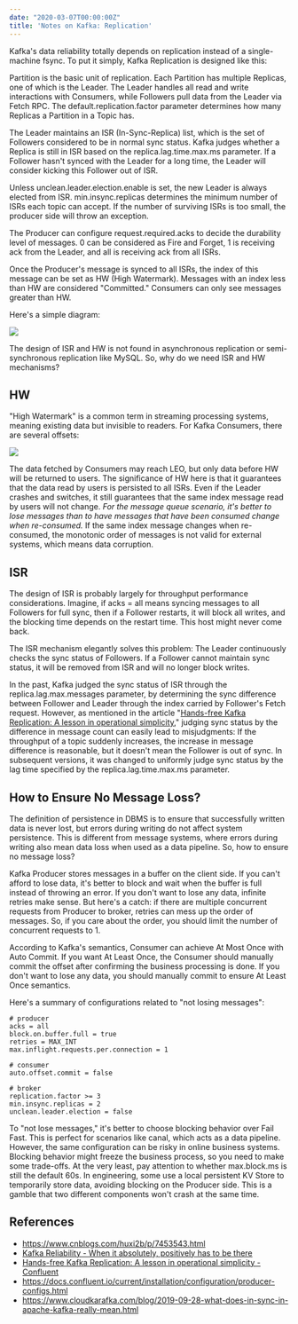 ```yaml
---
date: "2020-03-07T00:00:00Z"
title: 'Notes on Kafka: Replication'
---
```


Kafka's data reliability totally depends on replication instead of a single-machine fsync. To put it simply, Kafka Replication is designed like this:

Partition is the basic unit of replication. Each Partition has multiple Replicas, one of which is the Leader. The Leader handles all read and write interactions with Consumers, while Followers pull data from the Leader via Fetch RPC. The default.replication.factor parameter determines how many Replicas a Partition in a Topic has.

The Leader maintains an ISR (In-Sync-Replica) list, which is the set of Followers considered to be in normal sync status. Kafka judges whether a Replica is still in ISR based on the replica.lag.time.max.ms parameter. If a Follower hasn't synced with the Leader for a long time, the Leader will consider kicking this Follower out of ISR.

Unless unclean.leader.election.enable is set, the new Leader is always elected from ISR. min.insync.replicas determines the minimum number of ISRs each topic can accept. If the number of surviving ISRs is too small, the producer side will throw an exception.

The Producer can configure request.required.acks to decide the durability level of messages. 0 can be considered as Fire and Forget, 1 is receiving ack from the Leader, and all is receiving ack from all ISRs.

Once the Producer's message is synced to all ISRs, the index of this message can be set as HW (High Watermark). Messages with an index less than HW are considered "Committed." Consumers can only see messages greater than HW.

Here's a simple diagram:

![](/images/kafka-01-replication.png)

The design of ISR and HW is not found in asynchronous replication or semi-synchronous replication like MySQL. So, why do we need ISR and HW mechanisms?

## HW

"High Watermark" is a common term in streaming processing systems, meaning existing data but invisible to readers. For Kafka Consumers, there are several offsets:

![](/images/consumer-offsets.png)

The data fetched by Consumers may reach LEO, but only data before HW will be returned to users. The significance of HW here is that it guarantees that the data read by users is persisted to all ISRs. Even if the Leader crashes and switches, it still guarantees that the same index message read by users will not change. *For the message queue scenario, it's better to lose messages than to have messages that have been consumed change when re-consumed.* If the same index message changes when re-consumed, the monotonic order of messages is not valid for external systems, which means data corruption.

## ISR

The design of ISR is probably largely for throughput performance considerations. Imagine, if acks = all means syncing messages to all Followers for full sync, then if a Follower restarts, it will block all writes, and the blocking time depends on the restart time. This host might never come back.

The ISR mechanism elegantly solves this problem: The Leader continuously checks the sync status of Followers. If a Follower cannot maintain sync status, it will be removed from ISR and will no longer block writes.

In the past, Kafka judged the sync status of ISR through the replica.lag.max.messages parameter, by determining the sync difference between Follower and Leader through the index carried by Follower's Fetch request. However, as mentioned in the article "[Hands-free Kafka Replication: A lesson in operational simplicity](https://www.confluent.io/blog/hands-free-kafka-replication-a-lesson-in-operational-simplicity/)," judging sync status by the difference in message count can easily lead to misjudgments: If the throughput of a topic suddenly increases, the increase in message difference is reasonable, but it doesn't mean the Follower is out of sync. In subsequent versions, it was changed to uniformly judge sync status by the lag time specified by the replica.lag.time.max.ms parameter.

## How to Ensure No Message Loss?

The definition of persistence in DBMS is to ensure that successfully written data is never lost, but errors during writing do not affect system persistence. This is different from message systems, where errors during writing also mean data loss when used as a data pipeline. So, how to ensure no message loss?

Kafka Producer stores messages in a buffer on the client side. If you can't afford to lose data, it's better to block and wait when the buffer is full instead of throwing an error. If you don't want to lose any data, infinite retries make sense. But here's a catch: if there are multiple concurrent requests from Producer to broker, retries can mess up the order of messages. So, if you care about the order, you should limit the number of concurrent requests to 1.

According to Kafka's semantics, Consumer can achieve At Most Once with Auto Commit. If you want At Least Once, the Consumer should manually commit the offset after confirming the business processing is done. If you don't want to lose any data, you should manually commit to ensure At Least Once semantics.

Here's a summary of configurations related to "not losing messages":

```
# producer
acks = all
block.on.buffer.full = true
retries = MAX_INT
max.inflight.requests.per.connection = 1

# consumer
auto.offset.commit = false

# broker
replication.factor >= 3
min.insync.replicas = 2
unclean.leader.election = false
```

To "not lose messages," it's better to choose blocking behavior over Fail Fast. This is perfect for scenarios like canal, which acts as a data pipeline. However, the same configuration can be risky in online business systems. Blocking behavior might freeze the business process, so you need to make some trade-offs. At the very least, pay attention to whether max.block.ms is still the default 60s. In engineering, some use a local persistent KV Store to temporarily store data, avoiding blocking on the Producer side. This is a gamble that two different components won't crash at the same time.

## References
* https://www.cnblogs.com/huxi2b/p/7453543.html
* [Kafka Reliability - When it absolutely, positively has to be there](https://www.slideshare.net/gwenshap/kafka-reliability-when-it-absolutely-positively-has-to-be-there)
* [Hands-free Kafka Replication: A lesson in operational simplicity - Confluent](https://www.confluent.io/blog/hands-free-kafka-replication-a-lesson-in-operational-simplicity/)
* https://docs.confluent.io/current/installation/configuration/producer-configs.html
* https://www.cloudkarafka.com/blog/2019-09-28-what-does-in-sync-in-apache-kafka-really-mean.html
